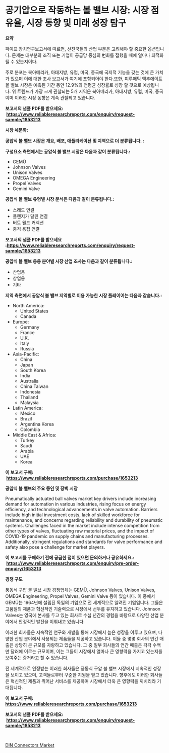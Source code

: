 <p><h1>공기압으로 작동하는 볼 밸브 시장: 시장 점유율, 시장 동향 및 미래 성장 탐구</h1></p><p><strong>요약</strong></p>
<p><p>파이프 장치연구보고서에 따르면, 선진국들의 산업 부문은 고려해야 할 중요한 옵션입니다. 문제는 대부분의 조직 또는 기업이 공급망 중심의 변화를 접했을 때에 얼마나 최적화될 수 있는지이다.</p><p>주로 분포는 북아메리카, 아태지방, 유럽, 미국, 중국에 국지적 기능을 갖는 것에 큰 가치가 있으며 이에 대한 조사 보고서가 여기에 포함되어야 한다.또한, 피루매틱 액추에이트 볼 밸브 시장은 예측된 기간 동안 12.9%의 연평균 성장률로 성장 할 것으로 예상됩니다. 위 트렌드가 가장 크게 관찰되는 5개 지역은 북아메리카, 아태지방, 유럽, 미국, 중국이며 이러한 시장 동향은 계속 관찰되고 있습니다.</p></p>
<p><strong>보고서의 샘플 PDF를 받으세요: &nbsp;<a href="https://www.reliableresearchreports.com/enquiry/request-sample/1653213">https://www.reliableresearchreports.com/enquiry/request-sample/1653213</a></strong></p>
<p><strong>시장 세분화:</strong></p>
<p><strong> 공압식 볼 밸브 시장은 개요, 배포, 애플리케이션 및 지역으로 더 분류됩니다. :</strong></p>
<p><strong>구성요소 측면에서는 공압식 볼 밸브 시장은 다음과 같이 분류됩니다.:</strong></p>
<p><ul><li>GEMÜ</li><li>Johnson Valves</li><li>Unison Valves</li><li>OMEGA Engineering</li><li>Propel Valves</li><li>Gemini Valve</li></ul></p>
<p><strong> 공압식 볼 밸브 유형별 시장 분석은 다음과 같이 분류됩니다.:</strong></p>
<p><ul><li>스레드 연결</li><li>플랜지가 달린 연결</li><li>버트 웰드 커넥션</li><li>충격 용접 연결</li></ul></p>
<p><strong>보고서의 샘플 PDF를 받으세요 :<a href="https://www.reliableresearchreports.com/enquiry/request-sample/1653213">https://www.reliableresearchreports.com/enquiry/request-sample/1653213</a></strong></p>
<p><strong> 공압식 볼 밸브 응용 분야별 시장 산업 조사는 다음과 같이 분류됩니다.:</strong></p>
<p><ul><li>산업용</li><li>상업용</li><li>기타</li></ul></p>
<p><strong>지역 측면에서 공압식 볼 밸브 지역별로 이용 가능한 시장 플레이어는 다음과 같습니다.:</strong></p>
<p><ul>
    <li>
        North America:
        <ul>
            <li>United States</li>
            <li>Canada</li>
        </ul>
    </li>
    <li>
        Europe:
        <ul>
            <li>Germany</li>
            <li>France</li>
            <li>U.K.</li>
            <li>Italy</li>
            <li>Russia</li>
        </ul>
    </li>
    <li>
        Asia-Pacific:
        <ul>
            <li>China</li>
            <li>Japan</li>
            <li>South Korea</li>
            <li>India</li>
            <li>Australia</li>
            <li>China Taiwan</li>
            <li>Indonesia</li>
            <li>Thailand</li>
            <li>Malaysia</li>
        </ul>
    </li>
    <li>
        Latin America:
        <ul>
            <li>Mexico</li>
            <li>Brazil</li>
            <li>Argentina Korea</li>
            <li>Colombia</li>
        </ul>
    </li>
    <li>
        Middle East & Africa:
        <ul>
            <li>Turkey</li>
            <li>Saudi</li>
            <li>Arabia</li>
            <li>UAE</li>
            <li>Korea</li>
        </ul>
    </li>
    </ul></p>
<p><strong>이 보고서 구매: &nbsp;<a href="https://www.reliableresearchreports.com/purchase/1653213">https://www.reliableresearchreports.com/purchase/1653213</a></strong></p>
<p><strong>공압식 볼 밸브의 주요 동인 및 장벽 시장</strong></p>
<p><p>Pneumatically actuated ball valves market key drivers include increasing demand for automation in various industries, rising focus on energy efficiency, and technological advancements in valve automation. Barriers include high initial investment costs, lack of skilled workforce for maintenance, and concerns regarding reliability and durability of pneumatic systems. Challenges faced in the market include intense competition from other types of valves, fluctuating raw material prices, and the impact of COVID-19 pandemic on supply chains and manufacturing processes. Additionally, stringent regulations and standards for valve performance and safety also pose a challenge for market players.</p></p>
<p><strong>이 보고서를 구매하기 전에 궁금한 점이 있으면 문의하거나 공유하세요.: &nbsp;<a href="https://www.reliableresearchreports.com/enquiry/pre-order-enquiry/1653213">https://www.reliableresearchreports.com/enquiry/pre-order-enquiry/1653213</a></strong></p>
<p><strong>경쟁 구도</strong></p>
<p><p>풍동식 구압 볼 밸브 시장 경쟁업체는 GEMÜ, Johnson Valves, Unison Valves, OMEGA Engineering, Propel Valves, Gemini Valve 등이 있습니다. 이 중에서 GEMÜ는 1964년에 설립된 독일의 기업으로 전 세계적으로 알려진 기업입니다. 그들은 고품질의 제품과 혁신적인 기술력으로 시장에서 선두를 유지하고 있습니다. Johnson Valves는 영국에 본사를 두고 있는 회사로 수십 년간의 경험을 바탕으로 다양한 산업 분야에서 안정적인 발전을 이뤄내고 있습니다.</p><p>이러한 회사들은 지속적인 연구와 개발을 통해 시장에서 높은 성장을 이루고 있으며, 다양한 산업 분야에서 사용되는 제품들을 제공하고 있습니다. 이들 중 몇몇 회사의 연간 매출은 상당히 큰 규모를 자랑하고 있습니다. 그 중 일부 회사들의 연간 매출은 각각 수백만 달러에 이르는 규모이며, 이는 그들이 시장에서 얼마나 큰 영향력을 가지고 있는지를 보여주는 증거라고 할 수 있습니다.</p><p>전 세계적으로 인정받는 이러한 회사들은 풍동식 구압 볼 밸브 시장에서 지속적인 성장을 보이고 있으며, 고객들로부터 꾸준한 지원을 받고 있습니다. 향후에도 이러한 회사들은 혁신적인 제품과 뛰어난 서비스를 제공하여 시장에서 더욱 큰 영향력을 끼치리라 기대됩니다.</p></p>
<p><strong>이 보고서 구매: &nbsp; <a href="https://www.reliableresearchreports.com/purchase/1653213">https://www.reliableresearchreports.com/purchase/1653213</a></strong></p>
<p><strong>보고서의 샘플 PDF를 받으세요: &nbsp;<a href="https://www.reliableresearchreports.com/enquiry/request-sample/1653213">https://www.reliableresearchreports.com/enquiry/request-sample/1653213</a></strong><strong></strong></p>
<p>&nbsp;</p>
<p><p><a href="https://github.com/RickHolmes3/Market-Research-Report-List-4/blob/main/din-connectors-market.md">DIN Connectors Market</a></p></p>